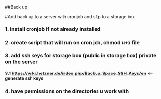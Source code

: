 ##Back up

#Add back up to a server with cronjob and sftp to a storage box

### 1. install cronjob if not already installed

### 2. create script that will run on cron job, chmod u+x file

### 3. add ssh keys for storage box (public in storage box) private on the server

#### 3.1 https://wiki.hetzner.de/index.php/Backup_Space_SSH_Keys/en <-- generate ssh keys

### 4. have permissions on the directories u work with



